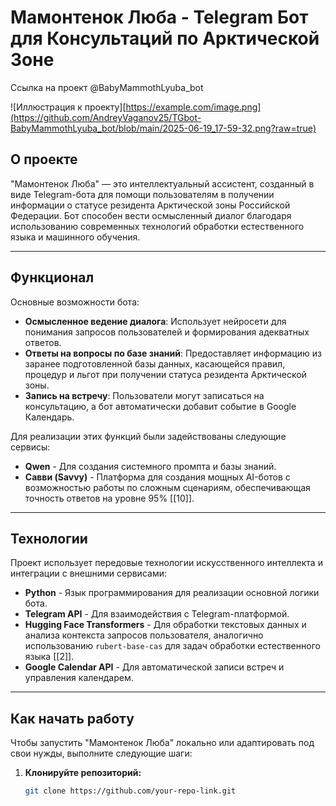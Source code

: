 # Мамонтенок Люба - Telegram Бот для Консультаций по Арктической Зоне

Ссылка на проект @BabyMammothLyuba_bot

![Иллюстрация к проекту][https://example.com/image.png](https://github.com/AndreyVaganov25/TGbot-BabyMammothLyuba_bot/blob/main/2025-06-19_17-59-32.png?raw=true)

## О проекте

"Мамонтенок Люба" — это интеллектуальный ассистент, созданный в виде Telegram-бота для помощи пользователям в получении информации о статусе резидента Арктической зоны Российской Федерации. Бот способен вести осмысленный диалог благодаря использованию современных технологий обработки естественного языка и машинного обучения.

---

## Функционал

Основные возможности бота:

- **Осмысленное ведение диалога**: Использует нейросети для понимания запросов пользователей и формирования адекватных ответов.
- **Ответы на вопросы по базе знаний**: Предоставляет информацию из заранее подготовленной базы данных, касающейся правил, процедур и льгот при получении статуса резидента Арктической зоны.
- **Запись на встречу**: Пользователи могут записаться на консультацию, а бот автоматически добавит событие в Google Календарь.
  
Для реализации этих функций были задействованы следующие сервисы:

- **Qwen** - Для создания системного промпта и базы знаний.
- **Савви (Savvy)** - Платформа для создания мощных AI-ботов с возможностью работы по сложным сценариям, обеспечивающая точность ответов на уровне 95% [[10]].

---

## Технологии

Проект использует передовые технологии искусственного интеллекта и интеграции с внешними сервисами:

- **Python** - Язык программирования для реализации основной логики бота.
- **Telegram API** - Для взаимодействия с Telegram-платформой.
- **Hugging Face Transformers** - Для обработки текстовых данных и анализа контекста запросов пользователя, аналогично использованию `rubert-base-cas` для задач обработки естественного языка [[2]].
- **Google Calendar API** - Для автоматической записи встреч и управления календарем.

---

## Как начать работу

Чтобы запустить "Мамонтенок Люба" локально или адаптировать под свои нужды, выполните следующие шаги:

1. **Клонируйте репозиторий:**
   ```bash
   git clone https://github.com/your-repo-link.git 

